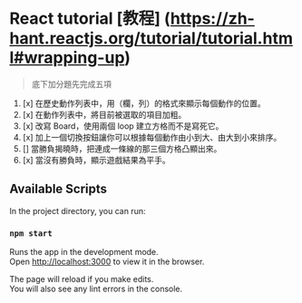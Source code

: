 # React tutorial [教程] (https://zh-hant.reactjs.org/tutorial/tutorial.html#wrapping-up)
> 底下加分題先完成五項
1. [x] 在歷史動作列表中，用（欄，列）的格式來顯示每個動作的位置。
2. [x] 在動作列表中，將目前被選取的項目加粗。
3. [x] 改寫 Board，使用兩個 loop 建立方格而不是寫死它。
4. [x] 加上一個切換按鈕讓你可以根據每個動作由小到大、由大到小來排序。
5. [] 當勝負揭曉時，把連成一條線的那三個方格凸顯出來。
6. [x] 當沒有勝負時，顯示遊戲結果為平手。


## Available Scripts

In the project directory, you can run:

### `npm start`

Runs the app in the development mode.\
Open [http://localhost:3000](http://localhost:3000) to view it in the browser.

The page will reload if you make edits.\
You will also see any lint errors in the console.

